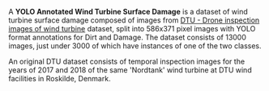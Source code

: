 A **YOLO Annotated Wind Turbine Surface Damage** is a dataset of wind turbine surface damage composed of images from [DTU - Drone inspection images of wind turbine](https://data.mendeley.com/datasets/hd96prn3nc/2) dataset, split into 586x371 pixel images with YOLO format annotations for Dirt and Damage. The dataset consists of 13000 images, just under 3000 of which have instances of one of the two classes.

An original DTU dataset consists of temporal inspection images for the years of 2017 and 2018 of the same 'Nordtank' wind turbine at DTU wind facilities in Roskilde, Denmark.